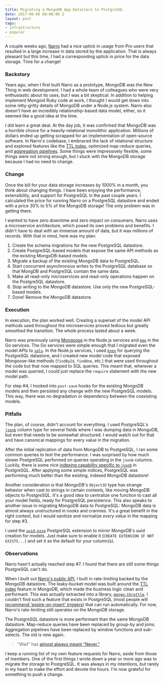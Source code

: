 ```yaml
---
title: Migrating a MongoDB App Datastore to PostgreSQL
date: 2017-06-06 00:00:00 Z
layout: post
tags:
- infrastructure
- popular
---
```


A couple weeks ago, [Narro][0] had a nice uptick in usage from Pro users that resulted in a large increase in data stored by the application. That is always pleasant but this time, I had a corresponding uptick in price for the data storage. Time for a change!

### Backstory

Years ago, when I first built Narro as a prototype, MongoDB was the New Thing in web development. I had a whole team of colleagues who were very enthusiastic about its uses, but I was a bit skeptical. In addition to helping implement Mongoid Ruby code at work, I thought I would get down into some nitty-gritty details of MongoDB under a Node.js system. Narro also doesn't have an incredibly relationship-based data model, either, so it seemed like a good idea at the time. 

I did learn a great deal. At the day job, it was confirmed that MongoDB was a horrible choice for a heavily-relational monolithic application. Millions of dollars ended up getting scrapped for an implementation of open-source software. In Narro's codebase, I embraced the lack of relational structure and explored features like the [TTL index][1], optimized map-reduce queries, and [aggregation pipelines][2]. Some things were impressively flexible, some things were not strong enough, but I stuck with the MongoDB storage because I had no need to change.

### Change

Once the bill for your data storage increases by 1000% in a month, you think about changing things. I have been enjoying the performance, extensibility, and support for PostgreSQL in the past couple years. I calculated the price for running Narro on a PostgreSQL datastore and ended with a price 30% to 5% of the MongoDB storage! The only problem was in getting there.

I wanted to have zero downtime and zero impact on consumers. Narro uses a microservice architecture, which posed its own problems and benefits. I didn't have to deal with an immense amount of data, but it was millions of records. With that in mind, here was my plan:

1. Create the schema migrations for the new PostgreSQL datastore.
2. Create PostgreSQL-based models that expose the same API methods as the existing MongoDB-based models.
3. Migrate a backup of the existing MongoDB data to PostgreSQL.
4. Start concurrent asynchronous writes to the PostgreSQL database so that MongDB and PostgreSQL contain the same data.
5. Make all read-only microservices and read-only operations happen on the PostgreSQL datastore.
6. Stop writing to the MongoDB datastore. Use only the new PostgreSQL-based models.
7. Done! Remove the MongoDB datastore.

### Execution

In execution, the plan worked well. Creating a superset of the model API methods used throughout the microservices proved tedious but greatly smoothed the transition. The whole process lasted about a week.

Narro was previously using [Mongoose][3] in the Node.js services and [`mgo`][4] in the Go services. The Go services were simple enough that I migrated even the model APIs to [`sqlx`][5]. In the Node.js services, I used [`knex`][6] for querying the PostgreSQL datastore, and I created new model code that exposed Mongoose-like methods (`findById`, `findOne`, etc.) that were used throughout the code but that now mapped to SQL queries. This meant that, wherever a model was queried, I could just replace the `require` statement with the new model path.

For step #4, I hooked into `post-save` hooks for the existing MongoDB models and then persisted any change with the new PostgreSQL models. This way, there was no degradation or dependency between the coexisting models.

### Pitfalls

The plan, of course, didn't account for everything. I used PostgreSQL's [`jsonb`][8] column type for several fields where I was dumping data in MongoDB, but even that needs to be somewhat structured. I would watch out for that and have canonical mappings for every value in the migration.

After the initial replication of data from MongoDB to PostgreSQL, I ran some common queries to test the performance. I was surprised by how much slower PostgreSQL performed on queries operating in the `jsonb` columns. Luckily, there is some nice [indexing capability specific to `jsonb`][9] in PostgreSQL. After applying some simple indices, PostgreSQL was performing much better than the existing, indexed MongoDB datastore!

Another consideration is that MongoDB's `ObjectID` type has strange behavior when cast to strings in certain contexts, like moving MongoDB objects to PostgreSQL. It's a good idea to centralize one function to cast all your model fields, ready for PostgreSQL persistence. This also speaks to another issue in migrating MongoDB data to PostgreSQL: MongoDB data is almost always unstructured in nooks and crannies. It's a great benefit in the right context, but I would sanitize and normalize _every value_ in the mapping for step #3. 

I used the [`uuid-ossp`][7] PostgreSQL extension to mirror MongoDB's uuid creation for models. Just make sure to enable it (`CREATE EXTENSION IF NOT EXISTS...`) and set it as the default for your column(s).

### Observations

Narro hasn't actually reached step #7. I found that there are still some things PostgreSQL can't do.

When I built out [Narro's public API][10], I built in rate-limiting backed by the MongoDB datastore. The leaky-bucket model was built around the [TTL index][1] feature in MongoDB, which made the business logic clean and performant. This was actually extracted into a library, [`mongo-throttle`][11]. I couldn't find such a feature that exists in PostgreSQL (most people will [recommend 'expire-on-insert' triggers][12]) that can run automatically. For now, Narro's rate-limiting still operates on the MongoDB storage.

The PostgreSQL datastore is more performant than the same MongoDB datastore. Map-reduce queries have been replaced by group-by and joins. Aggregation pipelines have been replaced by window functions and sub-selects. The old is new again.

> "Wait" has [almost always meant "Never."][13]

I keep a running list of my own feature requests for Narro, aside from those of members. One of the first things I wrote down a year or more ago was to migrate the storage to PostgreSQL. It was always in my intentions, but rarely in my heart to make the effort and devote the hours. I'm now grateful for something to push a change.

[0]: https://narro.co
[1]: https://docs.mongodb.com/manual/core/index-ttl/
[2]: https://docs.mongodb.com/manual/meta/aggregation-quick-reference/#aggregation-expressions
[3]: http://mongoosejs.com
[4]: https://labix.org/mgo
[5]: http://jmoiron.github.io/sqlx/
[6]: http://knexjs.org
[7]: https://www.postgresql.org/docs/devel/static/uuid-ossp.html
[8]: https://www.postgresql.org/docs/9.4/static/functions-json.html
[9]: https://www.postgresql.org/docs/9.4/static/datatype-json.html#JSON_INDEXING
[10]: https://docs.narro.co
[11]: https://github.com/andjosh/mongo-throttle
[12]: http://www.the-art-of-web.com/sql/trigger-delete-old/
[13]: https://www.africa.upenn.edu/Articles_Gen/Letter_Birmingham.html
